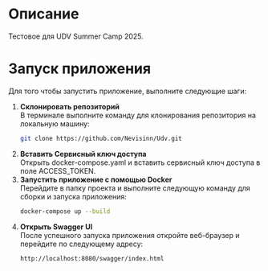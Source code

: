 # Описание
Тестовое для UDV Summer Camp 2025. 

# Запуск приложения

Для того чтобы запустить приложение, выполните следующие шаги:

1. **Склонировать репозиторий**  
   В терминале выполните команду для клонирования репозитория на локальную машину:
   ```bash
   git clone https://github.com/Nevisinn/Udv.git
2. **Вставить Сервисный ключ доступа**   
Открыть docker-compose.yaml и вставить сервисный ключ доступа в поле ACCESS_TOKEN.
3. **Запустить приложение с помощью Docker**  
   Перейдите в папку проекта и выполните следующую команду для сборки и запуска приложения:
   ```bash
   docker-compose up --build
4. **Открыть Swagger UI**  
   После успешного запуска приложения откройте веб-браузер и перейдите по следующему адресу:
   ```bash
   http://localhost:8080/swagger/index.html
